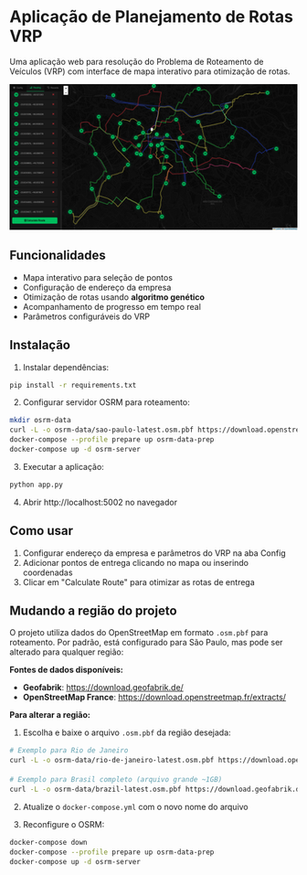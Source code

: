 # Aplicação de Planejamento de Rotas VRP

Uma aplicação web para resolução do Problema de Roteamento de Veículos (VRP) com interface de mapa interativo para otimização de rotas.

![Banner](docs/banner.png)

## Funcionalidades

- Mapa interativo para seleção de pontos
- Configuração de endereço da empresa
- Otimização de rotas usando **algoritmo genético**
- Acompanhamento de progresso em tempo real
- Parâmetros configuráveis do VRP

## Instalação

1. Instalar dependências:
```bash
pip install -r requirements.txt
```

2. Configurar servidor OSRM para roteamento:
```bash
mkdir osrm-data
curl -L -o osrm-data/sao-paulo-latest.osm.pbf https://download.openstreetmap.fr/extracts/south-america/brazil/southeast/sao-paulo.osm.pbf
docker-compose --profile prepare up osrm-data-prep
docker-compose up -d osrm-server
```

3. Executar a aplicação:
```bash
python app.py
```

4. Abrir http://localhost:5002 no navegador

## Como usar

1. Configurar endereço da empresa e parâmetros do VRP na aba Config
2. Adicionar pontos de entrega clicando no mapa ou inserindo coordenadas
3. Clicar em "Calculate Route" para otimizar as rotas de entrega

## Mudando a região do projeto

O projeto utiliza dados do OpenStreetMap em formato `.osm.pbf` para roteamento. Por padrão, está configurado para São Paulo, mas pode ser alterado para qualquer região:

**Fontes de dados disponíveis:**
- **Geofabrik**: https://download.geofabrik.de/
- **OpenStreetMap France**: https://download.openstreetmap.fr/extracts/

**Para alterar a região:**

1. Escolha e baixe o arquivo `.osm.pbf` da região desejada:
```bash
# Exemplo para Rio de Janeiro
curl -L -o osrm-data/rio-de-janeiro-latest.osm.pbf https://download.openstreetmap.fr/extracts/south-america/brazil/southeast/rio-de-janeiro.osm.pbf

# Exemplo para Brasil completo (arquivo grande ~1GB)
curl -L -o osrm-data/brazil-latest.osm.pbf https://download.geofabrik.de/south-america/brazil-latest.osm.pbf
```

2. Atualize o `docker-compose.yml` com o novo nome do arquivo

3. Reconfigure o OSRM:
```bash
docker-compose down
docker-compose --profile prepare up osrm-data-prep
docker-compose up -d osrm-server
```
